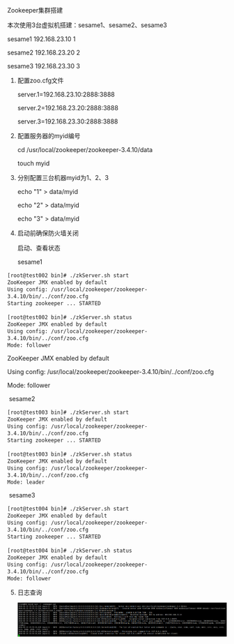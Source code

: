 Zookeeper集群搭建 

本次使用3台虚拟机搭建：sesame1、sesame2、sesame3 

  sesame1     192.168.23.10     1 

  sesame2     192.168.23.20     2 

  sesame3     192.168.23.30     3 



1. 配置zoo.cfg文件

   server.1=192.168.23.10:2888:3888

   server.2=192.168.23.20:2888:3888

   server.3=192.168.23.30:2888:3888

 

2. 配置服务器的myid编号 

   cd /usr/local/zookeeper/zookeeper-3.4.10/data 

   touch myid

 

3. 分别配置三台机器myid为1、2、3

   echo "1" > data/myid

   echo "2" > data/myid

   echo "3" > data/myid

 

4. 启动前确保防火墙关闭  

   启动、查看状态

   sesame1 

~~~
[root@test002 bin]# ./zkServer.sh start 
ZooKeeper JMX enabled by default 
Using config: /usr/local/zookeeper/zookeeper-3.4.10/bin/../conf/zoo.cfg 
Starting zookeeper ... STARTED 
 
[root@test002 bin]# ./zkServer.sh status 
ZooKeeper JMX enabled by default 
Using config: /usr/local/zookeeper/zookeeper-3.4.10/bin/../conf/zoo.cfg 
Mode: follower
~~~

ZooKeeper JMX enabled by default 

Using config: /usr/local/zookeeper/zookeeper-3.4.10/bin/../conf/zoo.cfg 

Mode: follower 

​	sesame2 

~~~
[root@test003 bin]# ./zkServer.sh start 
ZooKeeper JMX enabled by default 
Using config: /usr/local/zookeeper/zookeeper-3.4.10/bin/../conf/zoo.cfg 
Starting zookeeper ... STARTED 

[root@test003 bin]# ./zkServer.sh status 
ZooKeeper JMX enabled by default 
Using config: /usr/local/zookeeper/zookeeper-3.4.10/bin/../conf/zoo.cfg 
Mode: leader 
~~~

​	sesame3 

~~~
[root@test004 bin]# ./zkServer.sh start 
ZooKeeper JMX enabled by default 
Using config: /usr/local/zookeeper/zookeeper-3.4.10/bin/../conf/zoo.cfg 
Starting zookeeper ... STARTED 

[root@test004 bin]# ./zkServer.sh status 
ZooKeeper JMX enabled by default 
Using config: /usr/local/zookeeper/zookeeper-3.4.10/bin/../conf/zoo.cfg 
Mode: follower 
~~~

5. 日志查询

   ![rizhi](../../图片/zookeeper集群安装/rizhi.png)